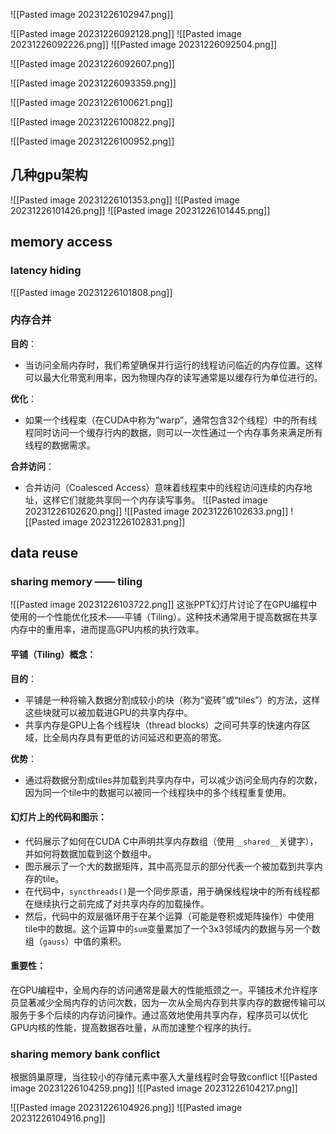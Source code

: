 ![[Pasted image 20231226102947.png]]

![[Pasted image 20231226092128.png]]
![[Pasted image 20231226092226.png]]
![[Pasted image 20231226092504.png]]

![[Pasted image 20231226092607.png]]

![[Pasted image 20231226093359.png]]

![[Pasted image 20231226100621.png]]

![[Pasted image 20231226100822.png]]

![[Pasted image 20231226100952.png]]

## 几种gpu架构
![[Pasted image 20231226101353.png]]
![[Pasted image 20231226101426.png]]
![[Pasted image 20231226101445.png]]

## memory access
### latency hiding
![[Pasted image 20231226101808.png]]

### 内存合并
**目的**：

- 当访问全局内存时，我们希望确保并行运行的线程访问临近的内存位置。这样可以最大化带宽利用率，因为物理内存的读写通常是以缓存行为单位进行的。

**优化**：

- 如果一个线程束（在CUDA中称为“warp”，通常包含32个线程）中的所有线程同时访问一个缓存行内的数据，则可以一次性通过一个内存事务来满足所有线程的数据需求。

**合并访问**：

- 合并访问（Coalesced Access）意味着线程束中的线程访问连续的内存地址，这样它们就能共享同一个内存读写事务。
![[Pasted image 20231226102620.png]]
![[Pasted image 20231226102633.png]]
![[Pasted image 20231226102831.png]]

## data reuse
### sharing memory —— tiling
![[Pasted image 20231226103722.png]]
这张PPT幻灯片讨论了在GPU编程中使用的一个性能优化技术——平铺（Tiling）。这种技术通常用于提高数据在共享内存中的重用率，进而提高GPU内核的执行效率。

#### 平铺（Tiling）概念：

**目的**：
- 平铺是一种将输入数据分割成较小的块（称为“瓷砖”或“tiles”）的方法，这样这些块就可以被加载进GPU的共享内存中。
- 共享内存是GPU上各个线程块（thread blocks）之间可共享的快速内存区域，比全局内存具有更低的访问延迟和更高的带宽。

**优势**：
- 通过将数据分割成tiles并加载到共享内存中，可以减少访问全局内存的次数，因为同一个tile中的数据可以被同一个线程块中的多个线程重复使用。

#### 幻灯片上的代码和图示：

- 代码展示了如何在CUDA C中声明共享内存数组（使用`__shared__`关键字），并如何将数据加载到这个数组中。
- 图示展示了一个大的数据矩阵，其中高亮显示的部分代表一个被加载到共享内存的tile。
- 在代码中，`syncthreads()`是一个同步原语，用于确保线程块中的所有线程都在继续执行之前完成了对共享内存的加载操作。
- 然后，代码中的双层循环用于在某个运算（可能是卷积或矩阵操作）中使用tile中的数据。这个运算中的`sum`变量累加了一个3x3邻域内的数据与另一个数组（`gauss`）中值的乘积。

#### 重要性：

在GPU编程中，全局内存的访问通常是最大的性能瓶颈之一。平铺技术允许程序员显著减少全局内存的访问次数，因为一次从全局内存到共享内存的数据传输可以服务于多个后续的内存访问操作。通过高效地使用共享内存，程序员可以优化GPU内核的性能，提高数据吞吐量，从而加速整个程序的执行。

### sharing memory bank conflict
根据鸽巢原理，当往较小的存储元素中塞入大量线程时会导致conflict
![[Pasted image 20231226104259.png]]
![[Pasted image 20231226104217.png]]

![[Pasted image 20231226104926.png]]
![[Pasted image 20231226104916.png]]
